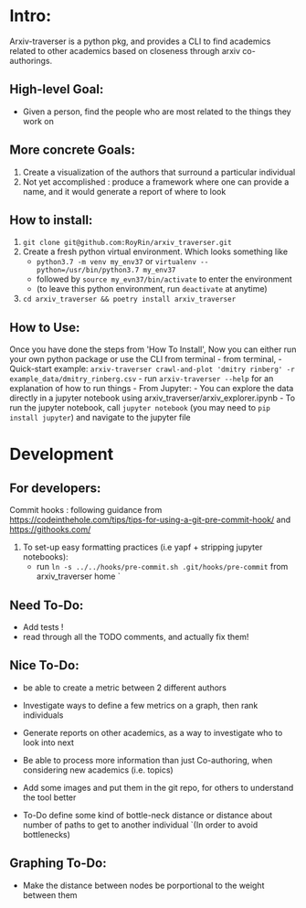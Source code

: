 # Intro:
Arxiv-traverser is a python pkg, and provides a CLI to find academics related to other academics
 based on closeness through arxiv co-authorings.


## High-level Goal:
* Given a person, find the people who are most related to the things they work on

## More concrete Goals: 
1. Create a visualization of the authors that surround a particular individual
2. Not yet accomplished : produce a framework where one can provide a name,
 and it would generate a report of where to look 

## How to install:
1. `git clone git@github.com:RoyRin/arxiv_traverser.git` 
2. Create a fresh python virtual environment. Which looks something like 
    - `python3.7 -m venv my_env37` or `virtualenv --python=/usr/bin/python3.7 my_env37`
    - followed by `source my_evn37/bin/activate` to enter the environment
    - (to leave this python environment, run `deactivate` at anytime)
3. `cd arxiv_traverser && poetry install arxiv_traverser`

## How to Use:
Once you have done the steps from 'How To Install', Now you can either run your own python package or use the CLI from terminal
    - from terminal, 
        - Quick-start example: `arxiv-traverser crawl-and-plot 'dmitry rinberg' -r example_data/dmitry_rinberg.csv`
        - run `arxiv-traverser --help` for an explanation of how to run things
    - From Jupyter:
        - You can explore the data directly in a jupyter notebook using arxiv_traverser/arxiv_explorer.ipynb
        - To run the jupyter notebook, call `jupyter notebook` (you may need to `pip install jupyter`) and navigate to the jupyter file 

# Development
## For developers:
Commit hooks : following guidance from https://codeinthehole.com/tips/tips-for-using-a-git-pre-commit-hook/ and https://githooks.com/
1. To set-up easy formatting practices (i.e yapf + stripping jupyter notebooks):
    - run `ln -s ../../hooks/pre-commit.sh .git/hooks/pre-commit` from arxiv_traverser home
`
## Need To-Do:
- Add tests !
- read through all the TODO comments, and actually fix them!

## Nice To-Do:
- be able to create a metric between 2 different authors
- Investigate ways to define a few metrics on a graph, then rank individuals
- Generate reports on other academics, as a way to investigate who to look into next
- Be able to process more information than just Co-authoring, when considering new academics (i.e. topics)
- Add some images and put them in the git repo, for others to understand the tool better

- To-Do define some kind of bottle-neck distance or distance about number of paths to get to another individual
`(In order to avoid bottlenecks)
## Graphing To-Do:
- Make the distance between nodes be porportional to the weight between them
